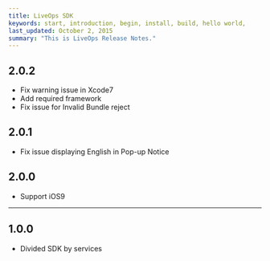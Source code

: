 ```yaml
---
title: LiveOps SDK
keywords: start, introduction, begin, install, build, hello world,
last_updated: October 2, 2015
summary: "This is LiveOps Release Notes."
---
```


## 2.0.2
* Fix warning issue in Xcode7
* Add required framework
* Fix issue for Invalid Bundle reject

## 2.0.1
* Fix issue displaying English in Pop-up Notice

## 2.0.0
* Support iOS9

---

## 1.0.0
* Divided SDK by services
